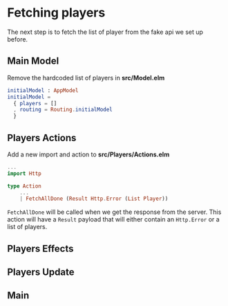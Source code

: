 # Fetching players

The next step is to fetch the list of player from the fake api we set up before.

## Main Model

Remove the hardcoded list of players in __src/Model.elm__

```elm
initialModel : AppModel
initialModel =
  { players = []
  , routing = Routing.initialModel
  }
```

## Players Actions

Add a new import and action to __src/Players/Actions.elm__

```elm
...
import Http

type Action
    ...
    | FetchAllDone (Result Http.Error (List Player))
```

`FetchAllDone` will be called when we get the response from the server. This action will have a `Result` payload that will either contain an `Http.Error` or a list of players.

## Players Effects

## Players Update

## Main